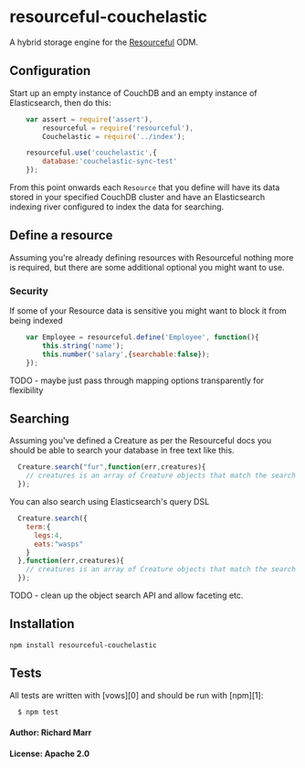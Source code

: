# resourceful-couchelastic

A hybrid storage engine for the [Resourceful](https://github.com/flatiron/resourceful/) ODM.


## Configuration

Start up an empty instance of CouchDB and an empty instance of Elasticsearch, then do this:

``` js
	var assert = require('assert'),
		resourceful = require('resourceful'),
		Couchelastic = require('../index');

	resourceful.use('couchelastic',{
		database:'couchelastic-sync-test'
	});
```

From this point onwards each `Resource` that you define will have its data stored in your specified 
CouchDB cluster and have an Elasticsearch indexing river configured to index the data for searching.

## Define a resource

Assuming you're already defining resources with Resourceful nothing more is required, but there are some additional optional you might want to use.

### Security

If some of your Resource data is sensitive you might want to block it from being indexed

``` js
	var Employee = resourceful.define('Employee', function(){
		this.string('name');
		this.number('salary',{searchable:false});
	});
```

TODO - maybe just pass through mapping options transparently for flexibility

## Searching

Assuming you've defined a Creature as per the Resourceful docs you should be able to search your database in free text like this.

``` js
  Creature.search("fur",function(err,creatures){
    // creatures is an array of Creature objects that match the search
  });
```

You can also search using Elasticsearch's query DSL
``` js
  Creature.search({
    term:{
      legs:4,
      eats:"wasps"
    }
  },function(err,creatures){
    // creatures is an array of Creature objects that match the search
  });
```

TODO - clean up the object search API and allow faceting etc.

## Installation

`npm install resourceful-couchelastic`


## Tests
All tests are written with [vows][0] and should be run with [npm][1]:

``` bash
  $ npm test
```

#### Author: Richard Marr
#### License: Apache 2.0

